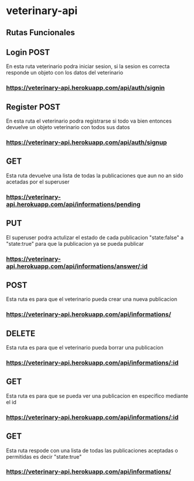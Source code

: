 # veterinary-api

## Rutas Funcionales
## Login POST
En esta ruta veterinario podra iniciar sesion, si la sesion es correcta responde un objeto con los datos del veterinario
### https://veterinary-api.herokuapp.com/api/auth/signin

## Register POST
En esta ruta el veterinario podra registrarse si todo va bien entonces devuelve un objeto veterinario con todos sus datos
### https://veterinary-api.herokuapp.com/api/auth/signup

## GET 
Esta ruta devuelve una lista de todas la publicaciones que aun no an sido acetadas por el superuser
### https://veterinary-api.herokuapp.com/api/informations/pending

## PUT
El superuser podra actulizar el estado de cada publicacion "state:false" a "state:true" para que la publicacion ya se pueda publicar 
### https://veterinary-api.herokuapp.com/api/informations/answer/:id

## POST
Esta ruta es para que el veterinario pueda crear una nueva publicacion
### https://veterinary-api.herokuapp.com/api/informations/

## DELETE
Esta ruta es para que el veterinario pueda borrar una publicacion
### https://veterinary-api.herokuapp.com/api/informations/:id

## GET
Esta ruta es para que se pueda ver una publicacion en especifico mediante el id
### https://veterinary-api.herokuapp.com/api/informations/:id

## GET 
Esta ruta respode con una lista de todas las publicaciones aceptadas o permitidas es decir "state:true"
### https://veterinary-api.herokuapp.com/api/informations/
